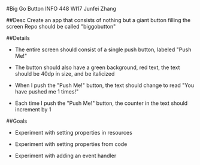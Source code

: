 #Big Go Button
INFO 448 WI17
Junfei Zhang

##Desc
Create an app that consists of nothing but a giant button filling the screen
Repo should be called "biggobutton"

##Details

* The entire screen should consist of a single push button, labeled "Push Me!"

* The button should also have a green background, red text, the text should be 40dp in size, and be italicized

* When I push the "Push Me!" button, the text should change to read "You have pushed me 1 times!"

* Each time I push the "Push Me!" button, the counter in the text should increment by 1

##Goals

* Experiment with setting properties in resources

* Experiment with setting properties from code

* Experiment with adding an event handler